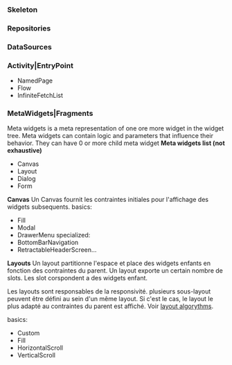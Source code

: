 ### Skeleton

### Repositories

### DataSources

### Activity|EntryPoint
- NamedPage
- Flow
- InfiniteFetchList

### MetaWidgets|Fragments
Meta widgets is a meta representation of one ore more widget in the widget tree.
Meta widgets can contain logic and parameters that influence their behavior.
They can have 0 or more child meta widget 
**Meta widgets list (not exhaustive)**
- Canvas
- Layout
- Dialog
- Form

**Canvas**
Un Canvas fournit les contraintes initiales pour l'affichage des widgets subsequents.
basics:
  - Fill
  - Modal
  - DrawerMenu
specialized:
  - BottomBarNavigation
  - RetractableHeaderScreen...

**Layouts**
Un layout partitionne l'espace et place des widgets enfants en fonction des contraintes du parent.
Un layout exporte un certain nombre de slots. Les slot corspondent a des widgets enfant.

Les layouts sont responsables de la responsivité.
plusieurs sous-layout peuvent être défini au sein d'un même layout. Si c'est le cas, le layout le plus adapté au contraintes du parent est affiché. Voir [layout algorythms]().

basics:
  - Custom
  - Fill
  - HorizontalScroll
  - VerticalScroll